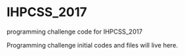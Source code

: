 # IHPCSS_2017
programming challenge code for IHPCSS_2017

Programming challenge initial codes and files will live here.
